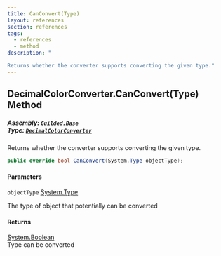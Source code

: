 ```yaml
---
title: CanConvert(Type)
layout: references
section: references
tags:
  - references
  - method
description: "

Returns whether the converter supports converting the given type."
---
```


## DecimalColorConverter.CanConvert(Type) Method
##### **Assembly:** `Guilded.Base`<br/>**Type:** [`DecimalColorConverter`](DecimalColorConverter 'Guilded.Base.DecimalColorConverter')

Returns whether the converter supports converting the given type.

```csharp
public override bool CanConvert(System.Type objectType);
```
#### Parameters

<a name='Guilded.Base.DecimalColorConverter.CanConvert(System.Type).objectType'></a>

`objectType` [System.Type](https://docs.microsoft.com/en-us/dotnet/api/System.Type 'System.Type')

The type of object that potentially can be converted

#### Returns
[System.Boolean](https://docs.microsoft.com/en-us/dotnet/api/System.Boolean 'System.Boolean')  
Type can be converted
